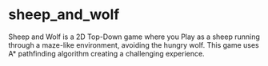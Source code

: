 # sheep_and_wolf
Sheep and Wolf is a 2D Top-Down game where you Play as a sheep running through a maze-like environment, avoiding the hungry wolf. This game uses A* pathfinding algorithm creating a challenging experience.
